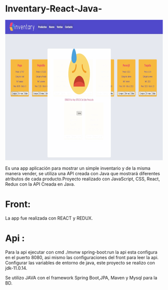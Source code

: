 # Inventary-React-Java-



 <img height="450" src="https://github.com/JeanOviedo/Inventario-React-Java-/blob/main/captura.jpg?raw=true" />



Es una app aplicación para mostrar un simple inventario y de la misma manera vender, se utiliza una API creada con Java que mostrará diferentes atributos de cada producto.Proyecto realizado con JavaScript, CSS, React, Redux con la API Creada en Java.


# Front: 


La app fue realizada con REACT y REDUX.



 # Api : 

Para la api ejecutar con cmd  ./mvnw spring-boot:run la api esta configura en el puerto 8080, asi mismo las configuraciones del front para leer la api.
Configurar las variables de entorno de java, este proyecto se realizo con jdk-11.0.14.

Se utilizo JAVA con el framework Spring Boot,JPA, Maven y Mysql para la BD.












